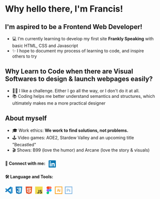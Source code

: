 # Why hello there, I'm Francis!

## I'm aspired to be a Frontend Web Developer!
- 💻 I’m currently learning to develop my first site **Frankly Speaking** with basic HTML, CSS and Javascript
- ✨ I hope to document my process of learning to code, and inspire others to try

## Why Learn to Code when there are Visual Softwares to design & launch webpages easily?
- 🏋️‍♂️ I like a challenge. Either I go all the way, or I don't do it at all. 
- 📚 Coding helps me better understand semantics and structures, which ultimately makes me a more practical designer

## About myself
- 🎓 Work ethics: **We work to find solutions, not problems.**
- 🕹️ Video games: AOE2, Stardew Valley and an upcoming title "Becastled"
- 🎬 Shows: B99 (love the humor) and Arcane (love the story & visuals)

#### 🔗 Connect with me: &nbsp; [<img alt="LinkedIn: Francis Yip" height="25px" align="center" src="https://github.com/devicons/devicon/blob/master/icons/linkedin/linkedin-original.svg" />](https://www.linkedin.com/in/francisyip98/)

#### 🛠️ Language and Tools:
<img src="https://github.com/devicons/devicon/blob/master/icons/vscode/vscode-original.svg" alt="VS Code" width="25" height="25"/>&nbsp;
<img src="https://github.com/devicons/devicon/blob/master/icons/css3/css3-original.svg" alt="CSS" width="25" height="25"/>&nbsp;
<img src="https://github.com/devicons/devicon/blob/master/icons/html5/html5-original.svg" alt="HTML" width="25" height="25"/>&nbsp;
<img src="https://github.com/devicons/devicon/blob/master/icons/javascript/javascript-original.svg" alt="JavaScript" width="25" height="25"/>&nbsp;
<img src="https://github.com/devicons/devicon/blob/master/icons/figma/figma-original.svg" alt="Figma" width="25" height="25"/>&nbsp;
<img src="https://github.com/devicons/devicon/blob/master/icons/illustrator/illustrator-line.svg" alt="Adobe Illustrator" width="25" height="25"/>&nbsp;
<img src="https://github.com/devicons/devicon/blob/master/icons/photoshop/photoshop-line.svg" alt="Adobe Photoshop" width="25" height="25"/>

<!---
FlanPanda/FlanPanda is a ✨ special ✨ repository because its `README.md` (this file) appears on your GitHub profile.
You can click the Preview link to take a look at your changes.
--->
